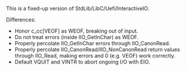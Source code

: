 This is a fixed-up version of StdLib/LibC/Uefi/InteractiveIO.

Differences:
- Honor c_cc[VEOF] as WEOF, breaking out of input.
- Do not treat errors (inside IIO_GetInChar) as WEOF.
- Properly percolate IIO_GetInChar errors through IIO_CanonRead.
- Properly percolate IIO_CanonRead/IIO_NonCanonRead return values through IIO_Read,
  making errors and 0 (e.g. VEOF) work correctly.
- Default VQUIT and VINTR to abort ongoing I/O with EIO.
